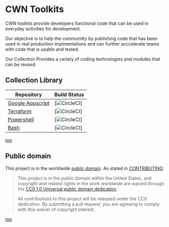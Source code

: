 # CWN Toolkits
CWN toolkits provide developers functional code that can be used in everyday activities for development.

Our objective is to help the communitty by publishing code that has been used in real production implmentations and can further acccelerate teams with code that is usable and tested.

Our Collection Provides a variety of coding technologies and modules that can be reused.

## Collection Library ##
| Repository | Build Status |
| ---------- | ------------ |
| [Google Appscript](https://github.com/cwnit/toolkits/tree/master/collections/googleappscript) | [![CircleCI](badge)]|
| [Terraform](https://github.com/cwnit/toolkits/tree/master/collections/terraform) | [![CircleCI](badge)]|
| [Powershell](https://github.com/cwnit/toolkits/tree/master/collections/powershell) | [![CircleCI](badge)]|
| [Bash](https://github.com/cwnit/toolkits/tree/master/collections/bash) | [![CircleCI](badge)]|


[top](#top)

## Public domain

This project is in the worldwide [public domain](LICENSE.md). As stated in [CONTRIBUTING](CONTRIBUTING.md):

> This project is in the public domain within the United States, and copyright and related rights in the work worldwide are waived through the [CC0 1.0 Universal public domain dedication](https://creativecommons.org/publicdomain/zero/1.0/).
>
> All contributions to this project will be released under the CC0 dedication. By submitting a pull request, you are agreeing to comply with this waiver of copyright interest.


[top](#top)
